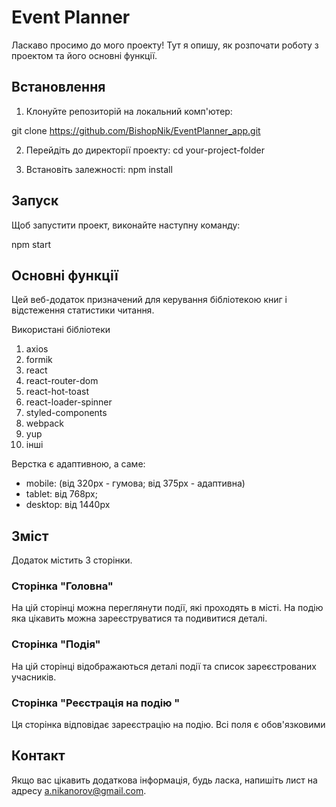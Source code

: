 <!-- @format -->

# Event Planner

Ласкаво просимо до мого проекту! Тут я опишу, як розпочати роботу з проектом та його основні функції.

## Встановлення

1. Клонуйте репозиторій на локальний комп'ютер:

git clone https://github.com/BishopNik/EventPlanner_app.git

2. Перейдіть до директорії проекту:
   cd your-project-folder

3. Встановіть залежності:
   npm install

## Запуск

Щоб запустити проект, виконайте наступну команду:

npm start

## Основні функції

Цей веб-додаток призначений для керування бібліотекою книг і відстеження статистики читання.

Використані бібліотеки

1. axios
2. formik
3. react
4. react-router-dom
5. react-hot-toast
6. react-loader-spinner
7. styled-components
8. webpack
9. yup
10. інші

Верстка є адаптивною, а саме:

-   mobile: (від 320рх - гумова; від 375px - адаптивна)
-   tablet: від 768px;
-   desktop: від 1440px

## Зміст

Додаток містить 3 сторінки.

### Сторінка "Головна"

На цій сторінці можна переглянути події, які проходять в місті. На подію яка цікавить можна зареєструватися та подивитися деталі.

### Сторінка "Подія"

На цій сторінці відображаються деталі події та список зареєстрованих учасників.

### Сторінка "Реєстрація на подію "

Ця сторінка відповідає зареєстрацію на подію. Всі поля є обов'язковими

## Контакт

Якщо вас цікавить додаткова інформація, будь ласка, напишіть лист на адресу a.nikanorov@gmail.com.
